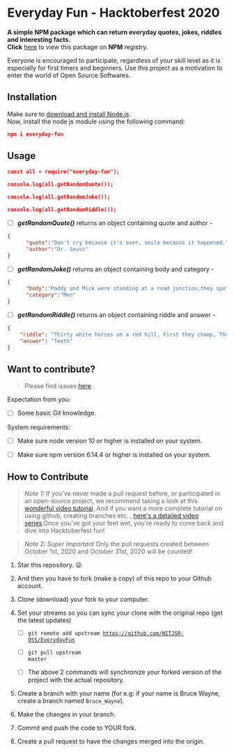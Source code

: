# Everyday Fun - Hacktoberfest 2020

<b>A simple NPM package which can return everyday quotes, jokes, riddles and interesting facts.<br></b>
<b>Click</b> [here](https://www.npmjs.com/package/everyday-fun) to view this package on <b>NPM</b> registry.

Everyone is encouraged to participate, regardless of your skill level as it is especially for first timers and beginners.
Use this project as a motivation to enter the world of Open Source Softwares.

## Installation
Make sure to [download and install Node.js](https://nodejs.org/en/download/).<br>
Now, install the node js module using the following command:<br>
```json
npm i everyday-fun
```

## Usage

```json
const all = require("everyday-fun");

console.log(all.getRandomQuote());

console.log(all.getRandomJoke());

console.log(all.getRandomRiddle());
```

- [ ] <b><i>getRandomQuote()</i></b> returns an object containing quote and author -<br>
```json
{
      "quote":"Don't cry because it's over, smile because it happened.",
      "author":"Dr. Seuss"
}
```
- [ ] <b><i>getRandomJoke()</i></b> returns an object containing body and category -<br>
```json
{
      "body":"Paddy and Mick were standing at a road junction,they spotted a truck carrying aload of rolled up lawn turfPaddy says to Mick \"aye thats what i,m going to do when I win the lottery\"Mick says \"whats that then Paddy?\"Paddy replies \"send my grass away forcutting\".",
      "category":"Men"
}
```
- [ ] <b><i>getRandomRiddle()</i></b> returns an object containing riddle and answer -<br>
```json
{
    "riddle": "Thirty white horses on a red hill, First they champ, Then they stamp, Then they stand still. ",
    "answer": "Teeth"
}
```

## Want to contribute?

>  Please find issues [here](https://github.com/NITJSR-OSS/EverydayFun/issues).

Expectation from you:

- [ ] Some basic Git knowledge.  

System requirements:

- [ ] Make sure node version 10 or higher is installed on your system.

- [ ] Make sure npm version 6.14.4 or higher is installed on your system.



## How to Contribute

  

>  *Note 1:* If you've never made a pull request before, or participated in an open-source project, we recommend taking a look at this [wonderful video tutorial](https://youtu.be/ZI2D0CI4TXs). And if you want a more complete tutorial on using github, creating branches etc. , [here's a detailed video series](https://www.youtube.com/watch?v=3RjQznt-8kE&list=PL4cUxeGkcC9goXbgTDQ0n_4TBzOO0ocPR).Once you've got your feet wet, you're ready to come back and dive into Hacktoberfest fun!

  

>  *Note 2:*  *Super Important* Only the pull requests created between October 1st, 2020 and October 31st, 2020 will be counted!

  
1. Star this repository. :stuck_out_tongue:

2. And then you have to fork (make a copy) of this repo to your Github account.

3. Clone (download) your fork to your computer.

4. Set your streams so you can sync your clone with the original repo (get the latest updates)

	- [ ] <code>git remote add upstream https://github.com/NITJSR-OSS/EverydayFun</code>

	- [ ] <code>git pull upstream master</code>

	- [ ] The above 2 commands will synchronize your forked version of the project with the actual repository.

5. Create a branch with your name (for e.g: if your name is Bruce Wayne, create a branch named `Bruce_Wayne`).

6. Make the changes in your branch.

7. Commit and push the code to YOUR fork.

8. Create a pull request to have the changes merged into the origin.
